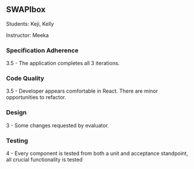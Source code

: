 ## SWAPIbox

Students: Keji, Kelly

Instructor: Meeka

### Specification Adherence

3.5 - The application completes all 3 iterations.

### Code Quality

3.5 - Developer appears comfortable in React. There are minor opportunities to refactor.

### Design

3 - Some changes requested by evaluator.

### Testing

4 - Every component is tested from both a unit and acceptance standpoint, all crucial functionality is tested